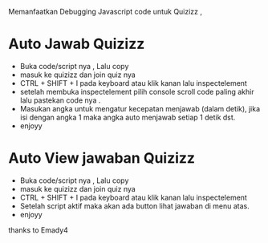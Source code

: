                                           
                                               
Memanfaatkan Debugging Javascript code untuk Quizizz ,

# Auto Jawab Quizizz
- Buka code/script nya , Lalu copy
- masuk ke quizizz dan join quiz nya
- CTRL + SHIFT + I pada keyboard atau klik kanan lalu inspectelement
- setelah membuka inspectelement pilih console scroll code paling akhir lalu pastekan code nya .
- Masukan angka untuk mengatur kecepatan menjawab (dalam detik), jika isi dengan angka 1 maka angka auto menjawab setiap 1 detik dst.
- enjoyy

# Auto View jawaban Quizizz
- Buka code/script nya , Lalu copy
- masuk ke quizizz dan join quiz nya
- CTRL + SHIFT + I pada keyboard atau klik kanan lalu inspectelement
- Setelah script aktif maka akan ada button lihat jawaban di menu atas.
- enjoyy

thanks to Emady4
